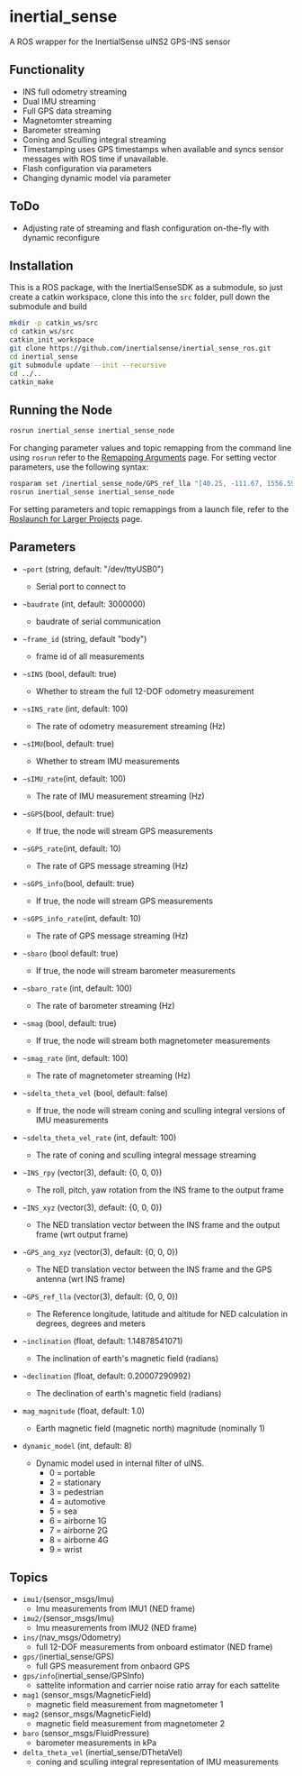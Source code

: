 # inertial_sense

A ROS wrapper for the InertialSense uINS2 GPS-INS sensor

## Functionality 
- INS full odometry streaming
- Dual IMU streaming
- Full GPS data streaming
- Magnetomter streaming
- Barometer streaming
- Coning and Sculling integral streaming
- Timestamping uses GPS timestamps when available and syncs sensor messages with ROS time if unavailable.
- Flash configuration via parameters
- Changing dynamic model via parameter

## ToDo
- Adjusting rate of streaming and flash configuration on-the-fly with dynamic reconfigure

## Installation
This is a ROS package, with the InertialSenseSDK as a submodule, so just create a catkin workspace, clone this into the `src` folder, pull down the submodule and build

``` bash
mkdir -p catkin_ws/src
cd catkin_ws/src
catkin_init_workspace
git clone https://github.com/inertialsense/inertial_sense_ros.git
cd inertial_sense
git submodule update --init --recursive
cd ../..
catkin_make
```

## Running the Node

```bash
rosrun inertial_sense inertial_sense_node
```

For changing parameter values and topic remapping from the command line using `rosrun` refer to the [Remapping Arguments](http://wiki.ros.org/Remapping%20Arguments) page. For setting vector parameters, use the following syntax:

``` bash
rosparam set /inertial_sense_node/GPS_ref_lla "[40.25, -111.67, 1556.59]"
rosrun inertial_sense inertial_sense_node
```

For setting parameters and topic remappings from a launch file, refer to the [Roslaunch for Larger Projects](http://wiki.ros.org/roslaunch/Tutorials/Roslaunch%20tips%20for%20larger%20projects) page.


## Parameters
* `~port` (string, default: "/dev/ttyUSB0")
    - Serial port to connect to
* `~baudrate` (int, default: 3000000)
    - baudrate of serial communication 
* `~frame_id` (string, default "body") 
   - frame id of all measurements 
* `~sINS` (bool, default: true)
   - Whether to stream the full 12-DOF odometry measurement
* `~sINS_rate` (int, default: 100)
   - The rate of odometry measurement streaming (Hz)
* `~sIMU`(bool, default: true)
   - Whether to stream IMU measurements
* `~sIMU_rate`(int, default: 100) 
   - The rate of IMU measurement streaming (Hz)
* `~sGPS`(bool, default: true) 
   - If true, the node will stream GPS measurements
* `~sGPS_rate`(int, default: 10) 
   - The rate of GPS message streaming (Hz)
* `~sGPS_info`(bool, default: true) 
   - If true, the node will stream GPS measurements
* `~sGPS_info_rate`(int, default: 10) 
    - The rate of GPS message streaming (Hz)
* `~sbaro` (bool default: true)
    - If true, the node will stream barometer measurements
* `~sbaro_rate` (int, default: 100)
    - The rate of barometer streaming (Hz)
* `~smag` (bool, default: true)
    - If true, the node will stream both magnetometer measurements
* `~smag_rate` (int, default: 100)
    - The rate of magnetometer streaming (Hz)
* `~sdelta_theta_vel` (bool, default: false)
    - If true, the node will stream coning and sculling integral versions of IMU measurements
* `~sdelta_theta_vel_rate` (int, default: 100)
    - The rate of coning and sculling integral message streaming

* `~INS_rpy` (vector(3), default: {0, 0, 0})
    - The roll, pitch, yaw rotation from the INS frame to the output frame
* `~INS_xyz` (vector(3), default: {0, 0, 0})
    - The NED translation vector between the INS frame and the output frame (wrt output frame)
* `~GPS_ang_xyz` (vector(3), default: {0, 0, 0})
    - The NED translation vector between the INS frame and the GPS antenna (wrt INS frame)
* `~GPS_ref_lla` (vector(3), default: {0, 0, 0})
    - The Reference longitude, latitude and altitude for NED calculation in degrees, degrees and meters
* `~inclination` (float, default: 1.14878541071)
    - The inclination of earth's magnetic field (radians)
* `~declination` (float, default: 0.20007290992)
    - The declination of earth's magnetic field (radians)
* `mag_magnitude` (float, default: 1.0)
    - Earth magnetic field (magnetic north) magnitude (nominally 1)
* `dynamic_model` (int, default: 8)
    - Dynamic model used in internal filter of uINS.
       - 0 = portable
       - 2 = stationary
       - 3 = pedestrian
       - 4 = automotive
       - 5 = sea
       - 6 = airborne 1G
       - 7 = airborne 2G
       - 8 = airborne 4G
       - 9 = wrist

## Topics
- `imu1/`(sensor_msgs/Imu) 
    - Imu measurements from IMU1 (NED frame)
- `imu2/`(sensor_msgs/Imu) 
    - Imu measurements from IMU2 (NED frame)
- `ins/`(nav_msgs/Odometry) 
    - full 12-DOF measurements from onboard estimator (NED frame)
- `gps/`(inertial_sense/GPS) 
    - full GPS measurement from onbaord GPS
- `gps/info`(inertial_sense/GPSInfo)
    - sattelite information and carrier noise ratio array for each sattelite
- `mag1` (sensor_msgs/MagneticField)
    + magnetic field measurement from magnetometer 1
- `mag2` (sensor_msgs/MagneticField)
    + magnetic field measurement from magnetometer 2
- `baro` (sensor_msgs/FluidPressure)
    + barometer measurements in kPa
- `delta_theta_vel` (inertial_sense/DThetaVel)
    + coning and sculling integral representation of IMU measurements
